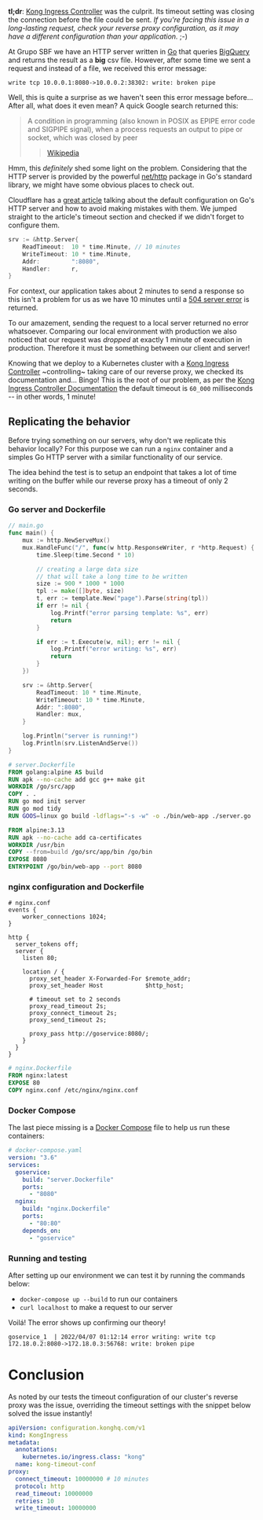 **tl;dr**: [Kong Ingress Controller][] was the culprit. Its timeout setting was closing the
connection before the file could be sent. _If you're facing this issue in a
long-lasting request, check your reverse proxy configuration, as it may have a
different configuration than your application._ ;-)

At Grupo SBF we have an HTTP server written in [Go](https://go.dev/) that
queries [BigQuery](https://cloud.google.com/bigquery) and returns the result
as a **big** csv file. However, after some time we sent a request and instead
of a file, we received this error message:

```
write tcp 10.0.0.1:8080->10.0.0.2:38302: write: broken pipe
```

Well, this is quite a surprise as we haven't seen this error message before...
After all, what does it even mean? A quick Google search returned this:

> A condition in programming (also known in POSIX as EPIPE error code and
> SIGPIPE signal), when a process requests an output to pipe or socket, which
> was closed by peer
>
> > [Wikipedia](https://en.wikipedia.org/wiki/Broken_pipe)

Hmm, this _definitely_ shed some light on the problem. Considering that the
HTTP server is provided by the powerful [net/http](https://pkg.go.dev/net/http)
package in Go's standard library, we might have some obvious places to check
out.

Cloudflare has a [great
article](https://blog.cloudflare.com/exposing-go-on-the-internet/) talking
about the default configuration on Go's HTTP server and how to avoid making
mistakes with them. We jumped straight to the article's timeout section and
checked if we didn't forget to configure them.

```go
srv := &http.Server{
	ReadTimeout:  10 * time.Minute, // 10 minutes
	WriteTimeout: 10 * time.Minute,
	Addr:         ":8080",
	Handler:      r,
}
```

For context, our application takes about 2 minutes to send a response so this
isn't a problem for us as we have 10 minutes until a [504 server
error](https://developer.mozilla.org/en-US/docs/Web/HTTP/Status/504) is
returned.

To our amazement, sending the request to a local server returned no error
whatsoever. Comparing our local environment with production we also noticed
that our request was _dropped_ at exactly 1 minute of execution in production.
Therefore it must be something between our client and server!

Knowing that we deploy to a Kubernetes cluster with a [Kong Ingress
Controller][] ~controlling~ taking care of our reverse proxy, we checked its
documentation and... Bingo! This is the root of our problem, as per the [Kong
Ingress Controller Documentation][] the default timeout is `60_000`
milliseconds -- in other words, 1 minute!

## Replicating the behavior

Before trying something on our servers, why don't we replicate this behavior
locally? For this purpose we can run a `nginx` container and a simples Go HTTP
server with a similar functionality of our service.

The idea behind the test is to setup an endpoint that takes a lot of time writing
on the buffer while our reverse proxy has a timeout of only 2 seconds.

### Go server and Dockerfile

```go
// main.go
func main() {
    mux := http.NewServeMux()
    mux.HandleFunc("/", func(w http.ResponseWriter, r *http.Request) {
        time.Sleep(time.Second * 10)

        // creating a large data size
        // that will take a long time to be written
        size := 900 * 1000 * 1000
        tpl := make([]byte, size)
        t, err := template.New("page").Parse(string(tpl))
        if err != nil {
            log.Printf("error parsing template: %s", err)
            return
        }

        if err := t.Execute(w, nil); err != nil {
            log.Printf("error writing: %s", err)
            return
        }
    })

    srv := &http.Server{
        ReadTimeout: 10 * time.Minute,
        WriteTimeout: 10 * time.Minute,
        Addr: ":8080",
        Handler: mux,
    }

    log.Println("server is running!")
    log.Println(srv.ListenAndServe())
}
```

```Dockerfile
# server.Dockerfile
FROM golang:alpine AS build
RUN apk --no-cache add gcc g++ make git
WORKDIR /go/src/app
COPY . .
RUN go mod init server
RUN go mod tidy
RUN GOOS=linux go build -ldflags="-s -w" -o ./bin/web-app ./server.go

FROM alpine:3.13
RUN apk --no-cache add ca-certificates
WORKDIR /usr/bin
COPY --from=build /go/src/app/bin /go/bin
EXPOSE 8080
ENTRYPOINT /go/bin/web-app --port 8080
```

### nginx configuration and Dockerfile

```ucl
# nginx.conf
events {
    worker_connections 1024;
}

http {
  server_tokens off;
  server {
    listen 80;

    location / {
      proxy_set_header X-Forwarded-For $remote_addr;
      proxy_set_header Host            $http_host;

      # timeout set to 2 seconds
      proxy_read_timeout 2s;
      proxy_connect_timeout 2s;
      proxy_send_timeout 2s;

      proxy_pass http://goservice:8080/;
    }
  }
}
```

```Dockerfile
# nginx.Dockerfile
FROM nginx:latest
EXPOSE 80
COPY nginx.conf /etc/nginx/nginx.conf
```

### Docker Compose

The last piece missing is a [Docker Compose](https://docs.docker.com/compose/)
file to help us run these containers:

```yaml
# docker-compose.yaml
version: "3.6"
services:
  goservice:
    build: "server.Dockerfile"
    ports:
      - "8080"
  nginx:
    build: "nginx.Dockerfile"
    ports:
      - "80:80"
    depends_on:
      - "goservice"
```

### Running and testing

After setting up our environment we can test it by running the commands below:

- `docker-compose up --build` to run our containers
- `curl localhost` to make a request to our server

Voilá! The error shows up confirming our theory!

```shell
goservice_1  | 2022/04/07 01:12:14 error writing: write tcp 172.18.0.2:8080->172.18.0.3:56768: write: broken pipe
```

# Conclusion

As noted by our tests the timeout configuration of our cluster's reverse proxy
was the issue, overriding the timeout settings with the snippet below
solved the issue instantly!

```yaml
apiVersion: configuration.konghq.com/v1
kind: KongIngress
metadata:
  annotations:
    kubernetes.io/ingress.class: "kong"
  name: kong-timeout-conf
proxy:
  connect_timeout: 10000000 # 10 minutes
  protocol: http
  read_timeout: 10000000
  retries: 10
  write_timeout: 10000000
```

[kong ingress controller documentation]: https://docs.konghq.com/gateway/1.1.x/reference/proxy/#3-proxying-and-upstream-timeouts
[kong ingress controller]: https://docs.konghq.com/kubernetes-ingress-controller/
